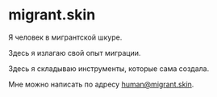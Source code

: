 # migrant.skin

Я человек в мигрантской шкуре.

Здесь я излагаю свой опыт миграции.

Здесь я складываю инструменты, которые сама создала.

Мне можно написать по адресу [human@migrant.skin](mailto:human@migrant.skin).
